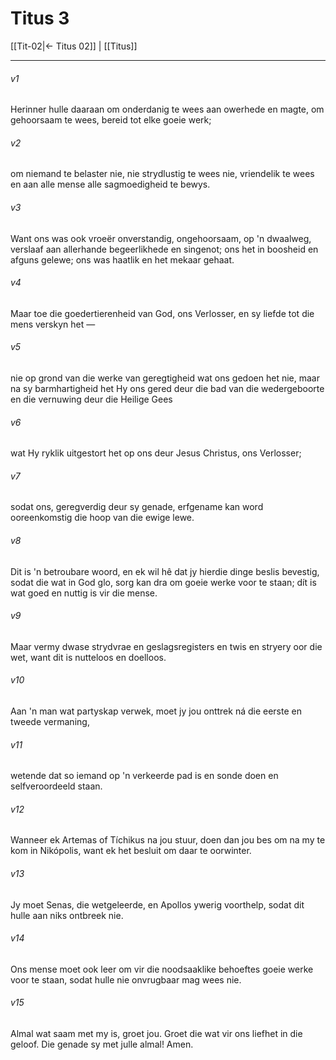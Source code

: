 # Titus 3

[[Tit-02|← Titus 02]] | [[Titus]]
***

###### v1
Herinner hulle daaraan om onderdanig te wees aan owerhede en magte, om gehoorsaam te wees, bereid tot elke goeie werk; 
###### v2
om niemand te belaster nie, nie strydlustig te wees nie, vriendelik te wees en aan alle mense alle sagmoedigheid te bewys. 
###### v3
Want ons was ook vroeër onverstandig, ongehoorsaam, op 'n dwaalweg, verslaaf aan allerhande begeerlikhede en singenot; ons het in boosheid en afguns gelewe; ons was haatlik en het mekaar gehaat. 
###### v4
Maar toe die goedertierenheid van God, ons Verlosser, en sy liefde tot die mens verskyn het — 
###### v5
nie op grond van die werke van geregtigheid wat ons gedoen het nie, maar na sy barmhartigheid het Hy ons gered deur die bad van die wedergeboorte en die vernuwing deur die Heilige Gees 
###### v6
wat Hy ryklik uitgestort het op ons deur Jesus Christus, ons Verlosser; 
###### v7
sodat ons, geregverdig deur sy genade, erfgename kan word ooreenkomstig die hoop van die ewige lewe. 
###### v8
Dit is 'n betroubare woord, en ek wil hê dat jy hierdie dinge beslis bevestig, sodat die wat in God glo, sorg kan dra om goeie werke voor te staan; dít is wat goed en nuttig is vir die mense. 
###### v9
Maar vermy dwase strydvrae en geslagsregisters en twis en stryery oor die wet, want dit is nutteloos en doelloos. 
###### v10
Aan 'n man wat partyskap verwek, moet jy jou onttrek ná die eerste en tweede vermaning, 
###### v11
wetende dat so iemand op 'n verkeerde pad is en sonde doen en selfveroordeeld staan. 
###### v12
Wanneer ek Artemas of Tíchikus na jou stuur, doen dan jou bes om na my te kom in Nikópolis, want ek het besluit om daar te oorwinter. 
###### v13
Jy moet Senas, die wetgeleerde, en Apollos ywerig voorthelp, sodat dit hulle aan niks ontbreek nie. 
###### v14
Ons mense moet ook leer om vir die noodsaaklike behoeftes goeie werke voor te staan, sodat hulle nie onvrugbaar mag wees nie. 
###### v15
Almal wat saam met my is, groet jou. Groet die wat vir ons liefhet in die geloof. Die genade sy met julle almal! Amen. 
